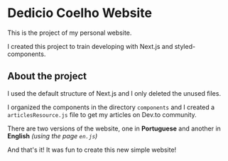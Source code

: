 # Dedicio Coelho Website

This is the project of my personal website.

I created this project to train developing with Next.js and styled-components.


## About the project

I used the default structure of Next.js and I only deleted the unused files.

I organized the components in the directory `components` and I created a `articlesResource.js` file to get my articles on Dev.to community.

There are two versions of the website, one in **Portuguese** and another in **English** _(using the page `en.js`)_


And that's it! It was fun to create this new simple website!
